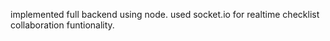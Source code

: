 implemented full backend using node.
used socket.io for realtime checklist collaboration funtionality.
